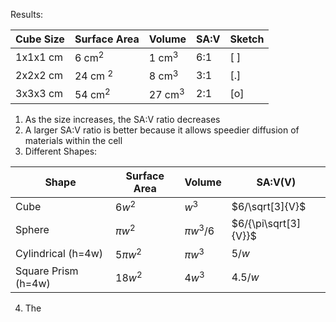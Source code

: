 Results:

| Cube Size | Surface Area | Volume    | SA:V | Sketch |
| --------- | ------------ | --------- | ---- | ------ |
| 1x1x1 cm  | 6 cm$^2$     | 1 cm$^3$  | 6:1  | \[ \]  |
| 2x2x2 cm  | 24 cm $^2$   | 8 cm$^3$  | 3:1  | \[.\]  |
| 3x3x3 cm  | 54 cm$^2$    | 27 cm$^3$ | 2:1  | \[o\]  |

1. As the size increases, the SA:V ratio decreases
2. A larger SA:V ratio is better because it allows speedier diffusion of materials within the cell
3. Different Shapes:

| Shape               | Surface Area | Volume      | SA:V(V)              |
| ------------------- | ------------ | ----------- | -------------------- |
| Cube                | $6w^2$       | $w^3$       | $6/\sqrt[3]{V}$      |
| Sphere              | $\pi w^2$    | $\pi w^3/6$ | $6/{\pi\sqrt[3]{V}}$ |
| Cylindrical (h=4w)  | $5\pi w^2$   | $\pi w^3$   | $5/w$                |
| Square Prism (h=4w) | $18w^2$      | $4w^3$      | $4.5/w$              |

4. The 